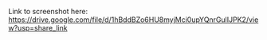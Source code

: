 Link to screenshot here: https://drive.google.com/file/d/1hBddBZo6HU8myjMci0upYQnrGulIJPK2/view?usp=share_link
